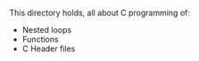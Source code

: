 This directory holds, all about C programming of: 
  - Nested loops
  - Functions
  - C Header files
